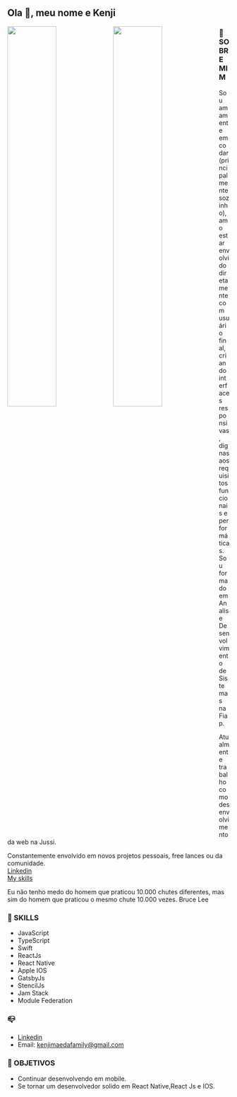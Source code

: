 ## Ola  👋, meu nome e Kenji


<a href="https://github.com/anuraghazra/github-readme-stats">
  <img align="left" width="47%"   src="https://github-readme-stats.vercel.app/api?username=kenjimaeda54&show_icons=true&theme=radical&include_all_commits=true&hide_title=true" />
  <img align="left" width="47%"   src="https://github-readme-stats.vercel.app/api/top-langs/?username=kenjimaeda54&langs_count=4" />
</a>


### :man: SOBRE MIM
Sou amamente em codar(principalmente sozinho), amo estar envolvido diretamente com usuário final, criando interfaces responsivas, dignas aos requisitos funcionais e performáticas. Sou formado em Analise Desenvolvimento de Sistemas na Fiap. </br>


Atualmente trabalho como desenvolvimento da web na Jussi. </br>

Constantemente envolvido em novos projetos pessoais, free lances ou da comunidade.</br>
[Linkedin](https://www.linkedin.com/in/kenjimaeda1233/)   
[My skills](https://kvm-skills.onrender.com/)

Eu não tenho medo do homem que praticou 10.000 chutes diferentes, mas sim do homem que praticou o mesmo chute 10.000 vezes.
Bruce Lee


### :rocket: SKILLS
- JavaScript
- TypeScript
- Swift
- ReactJs
- React Native
- Apple IOS
- GatsbyJs
- StencilJs
- Jam Stack 
- Module Federation
 
### :mailbox_closed:

- [Linkedin](https://www.linkedin.com/in/kenjimaeda1233/)
- Email: kenjimaedafamily@gmail.com

### :triangular_flag_on_post: OBJETIVOS
- Continuar desenvolvendo em mobile. 
- Se tornar um desenvolvedor solido em React Native,React Js e IOS.

